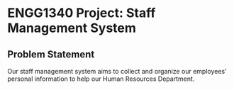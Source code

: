 # ENGG1340 Project: Staff Management System
## **Problem Statement**
Our staff management system aims to collect and organize our employees' personal information to help our Human Resources Department.
